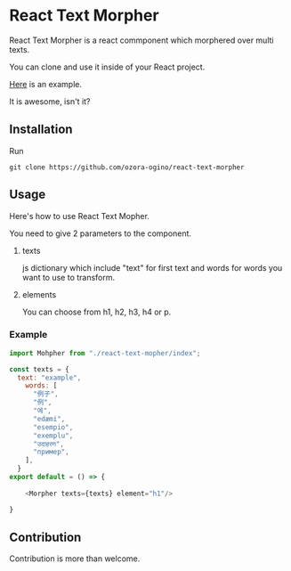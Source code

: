 # React Text Morpher 
React Text Morpher is a react commponent which morphered over multi texts.

You can clone and use it inside of your React project.

[Here](https://user-images.githubusercontent.com/63685461/115680850-e950c400-a38e-11eb-835e-cd49a4816d74.mp4)
is  an example.

It is awesome, isn't it?

## Installation

Run 

```
git clone https://github.com/ozora-ogino/react-text-morpher
```

## Usage 

Here's how to use React Text Mopher.

You need to give 2 parameters to the component.

1. texts

    js dictionary which include "text" for first text and words for words you want to use to transform.

2. elements

    You can choose from h1, h2, h3, h4 or p.

### Example

```JavaScript
import Mohpher from "./react-text-mopher/index";

const texts = {
  text: "example",
    words: [
      "例子",
      "例",
      "예",
      "edæmi",
      "esempio",
      "exemplu",
      "उदाहरण",
      "пример",
    ],
  }
export default = () => {
     
    <Morpher texts={texts} element="h1"/>

}
```

## Contribution

Contribution is more than welcome.